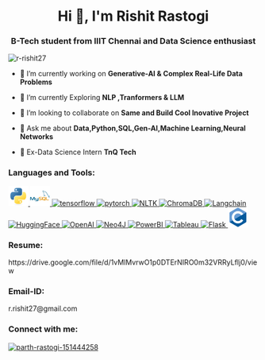 <h1 align="center">Hi 👋, I'm Rishit Rastogi</h1>
<h3 align="center">B-Tech student from IIIT Chennai and Data Science enthusiast</h3>

<p align="left"> <img src="https://komarev.com/ghpvc/?username=r-rishit27&label=Profile%20views&color=0e75b6&style=flat" alt="r-rishit27" /> </p>

- 🔭 I’m currently working on **Generative-AI & Complex Real-Life Data Problems**

- 🌱 I’m currently Exploring **NLP ,Tranformers & LLM**

- 👯 I’m looking to collaborate on **Same and Build Cool Inovative Project**

- 💬 Ask me about **Data,Python,SQL,Gen-AI,Machine Learning,Neural Networks**

- 📄 Ex-Data Science Intern **TnQ Tech**

<h3 align="left">Languages and Tools:</h3>
<p align="left"> 
<a href="https://www.python.org" target="_blank" rel="noreferrer"> <img src="https://raw.githubusercontent.com/devicons/devicon/master/icons/python/python-original.svg" alt="python" width="40" height="40"/> </a> 
<a href="https://www.mysql.com/" target="_blank" rel="noreferrer"> <img src="https://raw.githubusercontent.com/devicons/devicon/master/icons/mysql/mysql-original-wordmark.svg" alt="mysql" width="40" height="40"/> </a> 
<a href="https://www.tensorflow.org" target="_blank" rel="noreferrer"> <img src="https://www.vectorlogo.zone/logos/tensorflow/tensorflow-icon.svg" alt="tensorflow" width="40" height="40"/> </a> 
<a href="https://pytorch.org/" target="_blank" rel="noreferrer"> <img src="https://pytorch.org/assets/images/pytorch-logo.png" alt="pytorch" width="40" height="40"/> </a>
<a href="https://www.nltk.org/" target="_blank" rel="noreferrer"> <img src="https://th.bing.com/th/id/OIP.MbuVSKfKefALuji5iMod4gHaID?rs=1&pid=ImgDetMain" alt="NLTK" width="40" height="40"/> </a> 
<a href="https://docs.trychroma.com/" target="_blank" rel="noreferrer"> <img src="https://miro.medium.com/v2/resize:fit:793/1*2crwn9fsu58hVQua-dEa3w.png" alt="ChromaDB" width="40" height="40"/> </a> 
<a href="https://www.langchain.com/" target="_blank" rel="noreferrer"> <img src="https://th.bing.com/th/id/OIP.nu7ZXSdSXeo6aCLEJYoZpgHaD4?rs=1&pid=ImgDetMain" alt="Langchain" width="40" height="40"/> </a> 
<a href="https://huggingface.co/" target="_blank" rel="noreferrer"> <img src="https://th.bing.com/th/id/OIP.nf42xTJLjDEYl0WoNB9htwHaHa?rs=1&pid=ImgDetMain" alt="HuggingFace" width="40" height="40"/> </a> 
<a href="https://openai.com/" target="_blank" rel="noreferrer"> <img src="https://vectorseek.com/wp-content/uploads/2023/02/OpenAI-Logo-Vector.jpg" alt="OpenAI" width="40" height="40"/> </a> 
<a href="https://neo4j.com/" target="_blank" rel="noreferrer"> <img src="https://dist.neo4j.com/wp-content/uploads/neo4j_logo.png" alt="Neo4J" width="40" height="40"/> </a> 
<a href="https://playground.powerbi.com/en-us/" target="_blank" rel="noreferrer"> <img src="https://th.bing.com/th/id/OIP.x1lAHqduhCnebdiolUgtygHaEK?rs=1&pid=ImgDetMain" alt="PowerBI" width="40" height="40"/> </a> 
<a href="https://www.tableau.com/" target="_blank" rel="noreferrer"> <img src="https://th.bing.com/th/id/OIP.w-qTcyA4TSToAE1FZlj5nwHaEK?rs=1&pid=ImgDetMain" alt="Tableau" width="40" height="40"/> </a> 
<a href="https://flask.palletsprojects.com/en/3.0.x/" target="_blank" rel="noreferrer"> <img src="https://th.bing.com/th/id/OIP.pelvrRMqLRe2X4Kxw0de0QHaJh?rs=1&pid=ImgDetMain" alt="Flask" width="40" height="40"/> </a> 
<a href="https://www.cprogramming.com/" target="_blank" rel="noreferrer"> <img src="https://raw.githubusercontent.com/devicons/devicon/master/icons/c/c-original.svg" alt="c" width="40" height="40"/> </a> 
</p>

<h3 align="left">Resume:</h3>
https://drive.google.com/file/d/1vMlMvrwO1p0DTErNIRO0m32VRRyLfIj0/view

<h3 align="left">Email-ID:</h3>
r.rishit27@gmail.com

<h3 align="left">Connect with me:</h3>
<p align="left">
<a href="https://www.linkedin.com/in/rishit-rastogi-1aa545208/" target="blank"><img align="center" src="https://raw.githubusercontent.com/rahuldkjain/github-profile-readme-generator/master/src/images/icons/Social/linked-in-alt.svg" alt="parth-rastogi-151444258" height="30" width="40" /></a>


</p>





